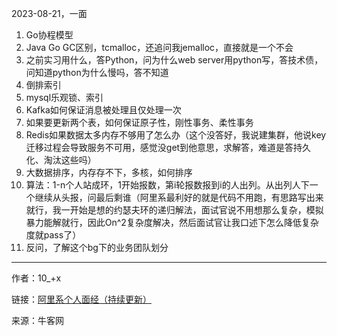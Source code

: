 2023-08-21，一面

1. Go协程模型
2. Java Go GC区别，tcmalloc，还追问我jemalloc，直接就是一个不会
3. 之前实习用什么，答Python，问为什么web server用python写，答技术债，问知道python为什么慢吗，答不知道
4. 倒排索引
5. mysql乐观锁、索引
6. Kafka如何保证消息被处理且仅处理一次
7. 如果要更新两个表，如何保证原子性，刚性事务、柔性事务
8. Redis如果数据太多内存不够用了怎么办（这个没答好，我说建集群，他说key迁移过程会导致服务不可用，感觉没get到他意思，求解答，难道是答持久化、淘汰这些吗）
9. 大数据排序，内存存不下，多核，如何排序
10. 算法：1-n个人站成环，1开始报数，第i轮报数报到i的人出列。从出列人下一个继续从头报，问最后剩谁（阿里系最利好的就是代码不用跑，有思路写出来就行，我一开始是想的约瑟夫环的递归解法，面试官说不用想那么复杂，模拟暴力能解就行，因此On^2复杂度解决，然后面试官让我口述下怎么降低复杂度就pass了）
11. 反问，了解这个bg下的业务团队划分

------
作者：10_+x

链接：[阿里系个人面经（持续更新）](https://www.nowcoder.com/discuss/523595426050666496)

来源：牛客网